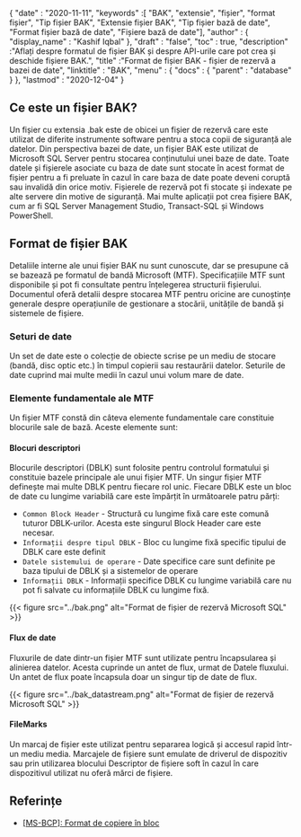 {
  "date" : "2020-11-11",
  "keywords" :[ "BAK", "extensie", "fișier", "format fișier", "Tip fișier BAK", "Extensie fișier BAK", "Tip fișier bază de date", "Format fișier bază de date", "Fișiere bază de date"],
  "author" : {
    "display_name" : "Kashif Iqbal"
},
  "draft" : "false",
  "toc" : true,
  "description" :"Aflați despre formatul de fișier BAK și despre API-urile care pot crea și deschide fișiere BAK.",
  "title" :"Format de fișier BAK - fișier de rezervă a bazei de date",
  "linktitle" : "BAK",
  "menu" : {
    "docs" : {
      "parent" : "database"
}
},
  "lastmod" : "2020-12-04"
}

## Ce este un fișier BAK?

Un fișier cu extensia .bak este de obicei un fișier de rezervă care este utilizat de diferite instrumente software pentru a stoca copii de siguranță ale datelor. Din perspectiva bazei de date, un fișier BAK este utilizat de Microsoft SQL Server pentru stocarea conținutului unei baze de date. Toate datele și fișierele asociate cu baza de date sunt stocate în acest format de fișier pentru a fi preluate în cazul în care baza de date poate deveni coruptă sau invalidă din orice motiv. Fișierele de rezervă pot fi stocate și indexate pe alte servere din motive de siguranță. Mai multe aplicații pot crea fișiere BAK, cum ar fi SQL Server Management Studio, Transact-SQL și Windows PowerShell.

## Format de fișier BAK

Detaliile interne ale unui fișier BAK nu sunt cunoscute, dar se presupune că se bazează pe formatul de bandă Microsoft (MTF). Specificațiile MTF sunt disponibile și pot fi consultate pentru înțelegerea structurii fișierului. Documentul oferă detalii despre stocarea MTF pentru oricine are cunoștințe generale despre operațiunile de gestionare a stocării, unitățile de bandă și sistemele de fișiere.

### Seturi de date

Un set de date este o colecție de obiecte scrise pe un mediu de stocare (bandă, disc optic etc.) în timpul copierii sau restaurării datelor. Seturile de date cuprind mai multe medii în cazul unui volum mare de date.

### Elemente fundamentale ale MTF

Un fișier MTF constă din câteva elemente fundamentale care constituie blocurile sale de bază. Aceste elemente sunt:

#### Blocuri descriptori

Blocurile descriptori (DBLK) sunt folosite pentru controlul formatului și constituie bazele principale ale unui fișier MTF. Un singur fișier MTF definește mai multe DBLK pentru fiecare rol unic. Fiecare DBLK este un bloc de date cu lungime variabilă care este împărțit în următoarele patru părți:

* `Common Block Header` - Structură cu lungime fixă care este comună tuturor DBLK-urilor. Acesta este singurul Block Header care este necesar.
* `Informații despre tipul DBLK` - Bloc cu lungime fixă specific tipului de DBLK care este definit
* `Datele sistemului de operare` - Date specifice care sunt definite pe baza tipului de DBLK și a sistemelor de operare
* `Informații DBLK` - Informații specifice DBLK cu lungime variabilă care nu pot fi salvate cu informațiile DBLK cu lungime fixă.

 {{< figure src="../bak.png" alt="Format de fișier de rezervă Microsoft SQL" >}}

#### Flux de date

Fluxurile de date dintr-un fișier MTF sunt utilizate pentru încapsularea și alinierea datelor. Acesta cuprinde un antet de flux, urmat de Datele fluxului. Un antet de flux poate încapsula doar un singur tip de date de flux.

{{< figure src="../bak_datastream.png" alt="Format de fișier de rezervă Microsoft SQL" >}}

#### FileMarks

Un marcaj de fișier este utilizat pentru separarea logică și accesul rapid într-un mediu media. Marcajele de fișiere sunt emulate de driverul de dispozitiv sau prin utilizarea blocului Descriptor de fișiere soft în cazul în care dispozitivul utilizat nu oferă mărci de fișiere.

## Referințe ##

* [[MS-BCP]: Format de copiere în bloc](https://learn.microsoft.com/en-us/openspecs/sql_data_portability/ms-bcp/54965c4d-34c7-400d-b970-1007984315a5?redirectedfrom=MSDN)

